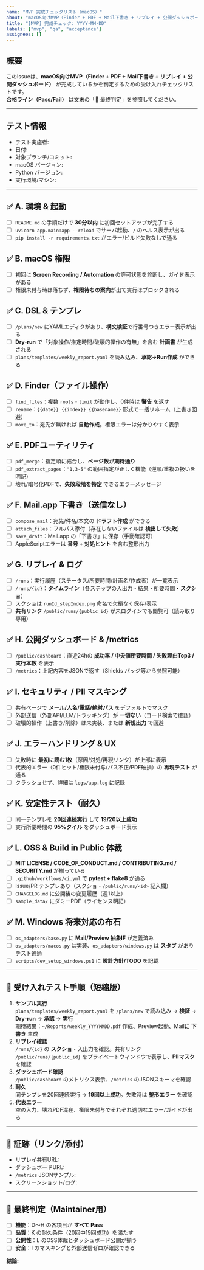 ```yaml
---
name: "MVP 完成チェックリスト（macOS）"
about: "macOS向けMVP（Finder + PDF + Mail下書き + リプレイ + 公開ダッシュボード）の完成判定用チェックリスト"
title: "[MVP] 完成チェック: YYYY-MM-DD"
labels: ["mvp", "qa", "acceptance"]
assignees: []
---
```


## 概要
このIssueは、**macOS向けMVP（Finder + PDF + Mail下書き + リプレイ + 公開ダッシュボード）** が完成しているかを判定するための受け入れチェックリストです。  
**合格ライン（Pass/Fail）** は文末の「🎯 最終判定」を参照してください。

---

## テスト情報
- テスト実施者: <!-- your name -->
- 日付: <!-- YYYY-MM-DD -->
- 対象ブランチ/コミット: <!-- e.g., main / abc1234 -->
- macOS バージョン: <!-- e.g., 14.5 -->
- Python バージョン: <!-- e.g., 3.11.x -->
- 実行環境/マシン: <!-- e.g., Apple Silicon / Intel -->

---

## ✅ A. 環境 & 起動
- [ ] `README.md` の手順だけで **30分以内** に初回セットアップが完了する
- [ ] `uvicorn app.main:app --reload` でサーバ起動、`/` のヘルス表示が出る
- [ ] `pip install -r requirements.txt` がエラー/ビルド失敗なしで通る

## ✅ B. macOS 権限
- [ ] 初回に **Screen Recording / Automation** の許可状態を診断し、ガイド表示がある
- [ ] 権限未付与時は落ちず、**権限待ちの案内**が出て実行はブロックされる

## ✅ C. DSL & テンプレ
- [ ] `/plans/new` にYAMLエディタがあり、**構文検証**で行番号つきエラー表示が出る
- [ ] **Dry-run** で「対象操作/推定時間/破壊的操作の有無」を含む **計画書** が生成される
- [ ] `plans/templates/weekly_report.yaml` を読み込み、**承認→Run作成** ができる

## ✅ D. Finder（ファイル操作）
- [ ] `find_files`：複数 `roots`・`limit` が動作し、0件時は **警告** を返す
- [ ] `rename`：`{{date}}_{{index}}_{{basename}}` 形式で一括リネーム（上書き回避）
- [ ] `move_to`：宛先が無ければ **自動作成**。権限エラーは分かりやすく表示

## ✅ E. PDFユーティリティ
- [ ] `pdf_merge`：指定順に結合し、**ページ数が期待通り**
- [ ] `pdf_extract_pages`：`"1,3-5"` の範囲指定が正しく機能（逆順/重複の扱いを明記）
- [ ] 壊れ/暗号化PDFで、**失敗段階を特定** できるエラーメッセージ

## ✅ F. Mail.app 下書き（送信なし）
- [ ] `compose_mail`：宛先/件名/本文の **ドラフト作成** ができる
- [ ] `attach_files`：フルパス添付（存在しないファイルは **検出して失敗**）
- [ ] `save_draft`：Mail.app の「下書き」に保存（手動確認可）
- [ ] AppleScriptエラーは **番号 + 対処ヒント** を含む整形出力

## ✅ G. リプレイ & ログ
- [ ] `/runs`：実行履歴（ステータス/所要時間/計画名/作成者）が一覧表示
- [ ] `/runs/{id}`：**タイムライン**（各ステップの入出力・結果・所要時間・**スクショ**）
- [ ] スクショは `runId_stepIndex.png` 命名で欠損なく保存/表示
- [ ] **共有リンク** `/public/runs/{public_id}` が未ログインでも閲覧可（読み取り専用）

## ✅ H. 公開ダッシュボード & /metrics
- [ ] `/public/dashboard`：直近24hの **成功率 / 中央値所要時間 / 失敗理由Top3 / 実行本数** を表示
- [ ] `/metrics`：上記内容をJSONで返す（Shields バッジ等から参照可能）

## ✅ I. セキュリティ / PII マスキング
- [ ] 共有ページで **メール/人名/電話/絶対パス** をデフォルトでマスク
- [ ] 外部送信（外部API/LLM/トラッキング）が **一切ない**（コード検索で確認）
- [ ] 破壊的操作（上書き/削除）は未実装、または **新規出力** で回避

## ✅ J. エラーハンドリング & UX
- [ ] 失敗時に **最初に読む1枚**（原因/対処/再現リンク）が上部に表示
- [ ] 代表的エラー（0件ヒット/権限未付与/パス不正/PDF破損）の **再現テスト** が通る
- [ ] クラッシュせず、詳細は `logs/app.log` に記録

## ✅ K. 安定性テスト（耐久）
- [ ] 同一テンプレを **20回連続実行** して **19/20以上成功**
- [ ] 実行所要時間の **95%タイル** をダッシュボード表示

## ✅ L. OSS & Build in Public 体裁
- [ ] **MIT LICENSE / CODE_OF_CONDUCT.md / CONTRIBUTING.md / SECURITY.md** が揃っている
- [ ] `.github/workflows/ci.yml` で **pytest + flake8** が通る
- [ ] Issue/PR テンプレあり（スクショ・`/public/runs/<id>` 記入欄）
- [ ] `CHANGELOG.md` に公開後の変更履歴（週1以上）
- [ ] `sample_data/` にダミーPDF（ライセンス明記）

## ✅ M. Windows 将来対応の布石
- [ ] `os_adapters/base.py` に **Mail/Preview 抽象IF** が定義済み
- [ ] `os_adapters/macos.py` は実装、`os_adapters/windows.py` は **スタブ** がありテスト通過
- [ ] `scripts/dev_setup_windows.ps1` に **設計方針/TODO** を記載

---

## 🔎 受け入れテスト手順（短縮版）
1. **サンプル実行**  
   `plans/templates/weekly_report.yaml` を `/plans/new` で読み込み → **検証** → **Dry-run** → **承認** → **実行**  
   期待結果：`~/Reports/weekly_YYYYMMDD.pdf` 作成、Preview起動、Mailに **下書き** 生成
2. **リプレイ確認**  
   `/runs/{id}` の **スクショ**・入出力を確認。共有リンク `/public/runs/{public_id}` をプライベートウィンドウで表示し、**PIIマスク** を確認
3. **ダッシュボード確認**  
   `/public/dashboard` のメトリクス表示、`/metrics` のJSONスキーマを確認
4. **耐久**  
   同テンプレを20回連続実行 → **19回以上成功**。失敗時は **整形エラー** を確認
5. **代表エラー**  
   空の入力、壊れPDF混在、権限未付与でそれぞれ適切なエラー/ガイドが出る

---

## 📎 証跡（リンク/添付）
- リプレイ共有URL: <!-- /public/runs/xxxx -->
- ダッシュボードURL: <!-- /public/dashboard -->
- `/metrics` JSONサンプル: <!-- 添付 or ペースト -->
- スクリーンショット/ログ: <!-- 画像/ログを添付 -->

---

## 🎯 最終判定（Maintainer用）
- [ ] **機能**：D〜H の各項目が **すべて Pass**
- [ ] **品質**：K の耐久条件（20回中19回成功）を満たす
- [ ] **公開性**：L のOSS体裁とダッシュボード公開が揃う
- [ ] **安全**：I のマスキングと外部送信ゼロが確認できる

**結論:** <!-- Pass / Fail（理由も記載） -->

